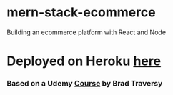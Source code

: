 # mern-stack-ecommerce
Building an ecommerce platform with React and Node

# Deployed on Heroku [here](https://honey-express-app.herokuapp.com/)

### Based on a Udemy [Course](https://www.udemy.com/course/mern-ecommerce/) by Brad Traversy
